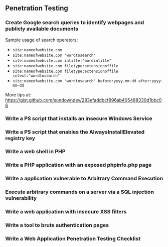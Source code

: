 ## Penetration Testing


### Create Google search queries to identify webpages and publicly available documents 	
Sample usage of search operators: <br/>

- `site:nameofwebsite.com`
- `site:nameofwebsite.com "wordtosearch"`
- `site:nameofwebsite.com intitle:"wordintitle"`
- `site:nameofwebsite.com filetype:extensionoffile`
- `site:nameofwebsite.com filetype:extensionoffile intext:"wordtosearch"`
- `site:nameofwebsite.com "wordtosearch" before:yyyy-mm-dd after:yyyy-mm-dd`

More tips at: https://gist.github.com/sundowndev/283efaddbcf896ab405488330d1bbc06 <br/>


### Write a PS script that installs an insecure Windows Service	


### Write a PS script that enables the AlwaysInstallElevated registry key		


### Write a web shell in PHP  			


### Write a PHP application with an exposed phpinfo.php page 			


### Write a application vulnerable to Arbitrary Command Execution		


### Execute arbitrary commands on a server via a SQL injection vulnerability	


### Write a web application with insecure XSS filters	


### Write a tool to brute authentication pages 		


### Write a Web Application Penetration Testing Checklist

